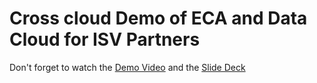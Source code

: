 # Cross cloud Demo of ECA and Data Cloud for ISV Partners

Don't forget to watch the [Demo Video](https://salesforce.vidyard.com/watch/eXbaN9m4oANiHokB41mPUz?) and the [Slide Deck](https://docs.google.com/presentation/d/1kszxFGMnXxdfaRoFPX8JBDG41o1lAf7nxDzgX2E8xKs/edit#slide=id.g2d017b84fbf_0_0)
